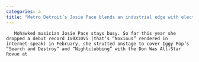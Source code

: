 ```yaml
---
categories: a
title: "Metro Detroit’s Josie Pace blends an industrial edge with electropop beats"
---
```


      
      

      
       Mohawked musician Josie Pace stays busy. So far this year she dropped a debut record IV0X10V5 (that’s “Noxious” rendered in internet-speak) in February, she strutted onstage to cover Iggy Pop’s “Search and Destroy” and “Nightclubbing” with the Don Was All-Star Revue at 
